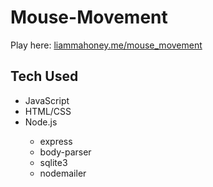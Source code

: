 # Mouse-Movement

Play here: <a href="http://www.liammahoney.me/mouse_movement">liammahoney.me/mouse_movement</a>

<h2>Tech Used</h2>
<ul>
  <li>JavaScript</li>
  <li>HTML/CSS</li>
  <li>Node.js</li>
  <ul>
    <li>express</li>
    <li>body-parser</li>
    <li>sqlite3</li>
    <li>nodemailer</li></ul>
  </ul>
  

        
